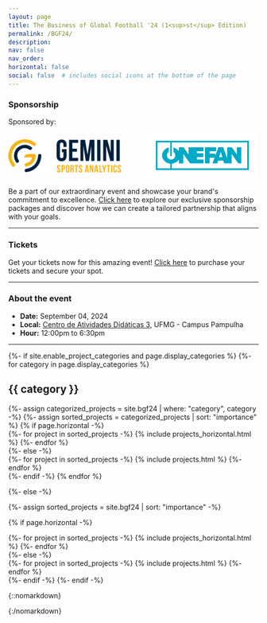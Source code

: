 ```yaml
---
layout: page
title: The Business of Global Football '24 (1<sup>st</sup> Edition)
permalink: /BGF24/
description:
nav: false
nav_order: 
horizontal: false
social: false  # includes social icons at the bottom of the page
---
```


<!-- pages/bgf24.md -->

### Sponsorship
Sponsored by: <br/>
<div style="display: flex; justify-content: space-between; align-items: center;">
    <div style="width: 45%;">
        <a href="https://geminisports.ai">
            <img id='gemini-logo' style="width: 100%;" src="../assets/img/FoF/logo_gemini_original.png" alt="Gemini Sports Analytics logo">
        </a>
    </div>
    <div style="width: 45%;">
        <a href="https://geminisports.ai">
            <img id='onefan-logo' style="width: 100%;" src="../assets/img/FoF/logo_onefan_original.png" alt="OneFan logo">
        </a>
    </div>
</div>

Be a part of our extraordinary event and showcase your brand's commitment to excellence.
<a href='../sponsorship/'>Click here</a> to explore our exclusive sponsorship packages and discover how we can create a tailored partnership that aligns with your goals.
<hr>

### Tickets
Get your tickets now for this amazing event! <a href='https://www.sympla.com.br/evento/future-of-football-conference-fame-24-business-of-global-football-ufmg-nyu/2559817'>Click here</a> to purchase your tickets and secure your spot.

<hr>

### About the event
- **Date:** September 04, 2024
- **Local:** <a href='https://maps.app.goo.gl/DvN4WFp6hKDvHia36'>Centro de Atividades Didáticas 3</a>, UFMG - Campus Pampulha
- **Hour:** 12:00pm to 6:30pm

<hr>

<div class="projects">
{%- if site.enable_project_categories and page.display_categories %}
  <!-- Display categorized projects -->
  {%- for category in page.display_categories %}
  <h2 class="category">{{ category }}</h2>
  {%- assign categorized_projects = site.bgf24 | where: "category", category -%}
  {%- assign sorted_projects = categorized_projects | sort: "importance" %}
  <!-- Generate cards for each project -->
  {% if page.horizontal -%}
  <div class="container">
    <div class="row row-cols-2">
    {%- for project in sorted_projects -%}
      {% include projects_horizontal.html %}
    {%- endfor %}
    </div>
  </div>
  {%- else -%}
  <div class="grid">
    {%- for project in sorted_projects -%}
      {% include projects.html %}
    {%- endfor %}
  </div>
  {%- endif -%}
  {% endfor %}

{%- else -%}
<!-- Display projects without categories -->
  {%- assign sorted_projects = site.bgf24 | sort: "importance" -%}
  <!-- Generate cards for each project -->
  {% if page.horizontal -%}
  <div class="container">
    <div class="row row-cols-2">
    {%- for project in sorted_projects -%}
      {% include projects_horizontal.html %}
    {%- endfor %}
    </div>
  </div>
  {%- else -%}
  <div class="grid">
    {%- for project in sorted_projects -%}
      {% include projects.html %}
    {%- endfor %}
  </div>
  {%- endif -%}
{%- endif -%}
</div>




{::nomarkdown}

<script>
function toggleImageBasedOnTheme(is_light) {
    if (is_light) {
        document.getElementById("gemini-logo").src = "../assets/img/FoF/logo_gemini_original.png";
        document.getElementById("onefan-logo").src = "../assets/img/FoF/logo_onefan_original.png";
    } else {
        document.getElementById("gemini-logo").src = "../assets/img/FoF/logo_gemini_branco.png";
        document.getElementById("onefan-logo").src = "../assets/img/FoF/logo_onefan_branco.png";
    }
}
const mode_toggle = document.getElementById("light-toggle");
mode_toggle.addEventListener("click", function() {toggleImageBasedOnTheme(localStorage.getItem("theme") === 'dark');});

document.addEventListener("DOMContentLoaded", toggleImageBasedOnTheme(localStorage.getItem("theme") !== 'dark'));
</script>

{:/nomarkdown}